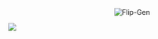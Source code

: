 <center><img alt="Flip-Gen" src="https://cdn.discordapp.com/attachments/912001854852989020/953428398489874512/banner_flipgen.jpg"></center>

[![](https://img.shields.io/discord/918257651392061500.svg?logo=discord&colorB=7289DA)](https://discord.gg/HAWGmStksa)
